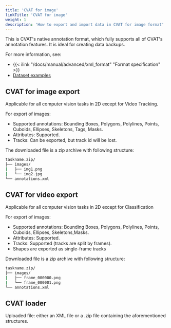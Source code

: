 ```yaml
---
title: 'CVAT for image'
linkTitle: 'CVAT for image'
weight: 1
description: 'How to export and import data in CVAT for image format'
---
```


This is CVAT's native annotation format,
which fully supports all of CVAT's annotation features.
It is ideal for creating data backups.

For more information, see:

- {{< ilink "/docs/manual/advanced/xml_format" "Format specification" >}}
- [Dataset examples](https://github.com/cvat-ai/datumaro/tree/v0.3/tests/assets/cvat_dataset)

## CVAT for image export

 Applicable for all computer vision tasks in
 2D except for Video Tracking.

For export of images:

- Supported annotations: Bounding Boxes, Polygons, Polylines,
  Points, Cuboids, Ellipses, Skeletons, Tags, Masks.
- Attributes: Supported.
- Tracks: Can be exported, but track id will be lost.

The downloaded file is a zip archive with following structure:

```bash
taskname.zip/
├── images/
|   ├── img1.png
|   └── img2.jpg
└── annotations.xml
```

## CVAT for video export

Applicable for all computer vision tasks
in 2D except for Classification

For export of images:

- Supported annotations: Bounding Boxes, Polygons, Polylines,
  Points, Cuboids, Ellipses, Skeletons,Masks.
- Attributes: Supported.
- Tracks: Supported (tracks are split by frames).
- Shapes are exported as single-frame tracks

Downloaded file is a zip archive with following structure:

```bash
taskname.zip/
├── images/
|   ├── frame_000000.png
|   └── frame_000001.png
└── annotations.xml
```

## CVAT loader

Uploaded file: either an XML file or a
.zip file containing the aforementioned structures.
